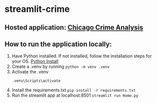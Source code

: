 # streamlit-crime

## Hosted application: [Chicago Crime Analysis](https://chicagocrimeanalytics.streamlit.app/)

## How to run the application locally:
1. Have Python installed. If not installed, follow the installation steps for your OS. [Python Install](https://www.python.org/downloads/)
2. Create a .venv by running `python -m venv .venv`
3. Activate the .venv
    ```
    .venv\Scripts\activate
    ```
4. Install the requirements.txt `pip install -r requirements.txt`
5. Run the streamlit app at localhost:8501 `streamlit run Home.py`